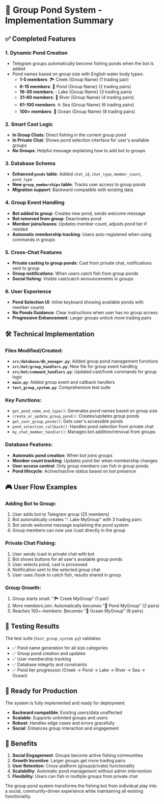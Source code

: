 # 🌊 Group Pond System - Implementation Summary

## ✅ Completed Features

### 1. **Dynamic Pond Creation**
- Telegram groups automatically become fishing ponds when the bot is added
- Pond names based on group size with English water body types:
  - **1-5 members**: 🏞️ Creek {Group Name} (1 trading pair)
  - **6-15 members**: 🌊 Pond {Group Name} (2 trading pairs)
  - **16-30 members**: 💧 Lake {Group Name} (3 trading pairs)
  - **31-60 members**: 🌊 River {Group Name} (4 trading pairs)
  - **61-100 members**: ⛵ Sea {Group Name} (6 trading pairs)
  - **100+ members**: 🌊 Ocean {Group Name} (8 trading pairs)

### 2. **Smart Cast Logic**
- **In Group Chats**: Direct fishing in the current group pond
- **In Private Chat**: Shows pond selection interface for user's available groups
- **No Groups**: Helpful message explaining how to add bot to groups

### 3. **Database Schema**
- **Enhanced `ponds` table**: Added `chat_id`, `chat_type`, `member_count`, `pond_type`
- **New `group_memberships` table**: Tracks user access to group ponds
- **Migration support**: Backward compatible with existing data

### 4. **Group Event Handling**
- **Bot added to group**: Creates new pond, sends welcome message
- **Bot removed from group**: Deactivates pond
- **Member joins/leaves**: Updates member count, adjusts pond tier if needed
- **Automatic membership tracking**: Users auto-registered when using commands in groups

### 5. **Cross-Chat Features**
- **Private casting to group ponds**: Cast from private chat, notifications sent to group
- **Group notifications**: When users catch fish from group ponds
- **Social fishing**: Visible cast/catch announcements in groups

### 6. **User Experience**
- **Pond Selection UI**: Inline keyboard showing available ponds with member counts
- **No Ponds Guidance**: Clear instructions when user has no group access
- **Progressive Enhancement**: Larger groups unlock more trading pairs

## 🛠 Technical Implementation

### Files Modified/Created:
- **`src/database/db_manager.py`**: Added group pond management functions
- **`src/bot/group_handlers.py`**: New file for group event handling
- **`src/bot/command_handlers.py`**: Updated cast/hook commands for group logic
- **`main.py`**: Added group event and callback handlers
- **`test_group_system.py`**: Comprehensive test suite

### Key Functions:
- `get_pond_name_and_type()`: Generates pond names based on group size
- `create_or_update_group_pond()`: Creates/updates group ponds
- `get_user_group_ponds()`: Gets user's accessible ponds
- `pond_selection_callback()`: Handles pond selection from private chat
- `my_chat_member_handler()`: Manages bot addition/removal from groups

### Database Features:
- **Automatic pond creation**: When bot joins groups
- **Member count tracking**: Updates pond tier when membership changes
- **User access control**: Only group members can fish in group ponds
- **Pond lifecycle**: Active/inactive status based on bot presence

## 🎮 User Flow Examples

### Adding Bot to Group:
1. User adds bot to Telegram group (25 members)
2. Bot automatically creates "💧 Lake MyGroup" with 3 trading pairs
3. Bot sends welcome message explaining the pond system
4. Group members can now use /cast directly in the group

### Private Chat Fishing:
1. User sends /cast in private chat with bot
2. Bot shows buttons for all user's available group ponds
3. User selects pond, cast is processed
4. Notification sent to the selected group chat
5. User uses /hook to catch fish, results shared in group

### Group Growth:
1. Group starts small: "🏞️ Creek MyGroup" (1 pair)
2. More members join: Automatically becomes "🌊 Pond MyGroup" (2 pairs)
3. Reaches 100+ members: Becomes "🌊 Ocean MyGroup" (8 pairs)

## 🧪 Testing Results

The test suite (`test_group_system.py`) validates:
- ✅ Pond name generation for all size categories
- ✅ Group pond creation and updates
- ✅ User membership tracking
- ✅ Database integrity and constraints
- ✅ Pond tier progression (Creek → Pond → Lake → River → Sea → Ocean)

## 🚀 Ready for Production

The system is fully implemented and ready for deployment:
- **Backward compatible**: Existing users/data unaffected
- **Scalable**: Supports unlimited groups and users
- **Robust**: Handles edge cases and errors gracefully
- **Social**: Enhances group interaction and engagement

## 🎯 Benefits

1. **Social Engagement**: Groups become active fishing communities
2. **Growth Incentive**: Larger groups get more trading pairs
3. **User Retention**: Cross-platform (group/private) functionality
4. **Scalability**: Automatic pond management without admin intervention
5. **Flexibility**: Users can fish in multiple groups from private chat

The group pond system transforms the fishing bot from individual play into a social, community-driven experience while maintaining all existing functionality.